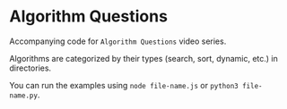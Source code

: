 # Algorithm Questions

Accompanying code for `Algorithm Questions` video series.

Algorithms are categorized by their types (search, sort, dynamic, etc.) in directories.

You can run the examples using `node file-name.js` or `python3 file-name.py`.
